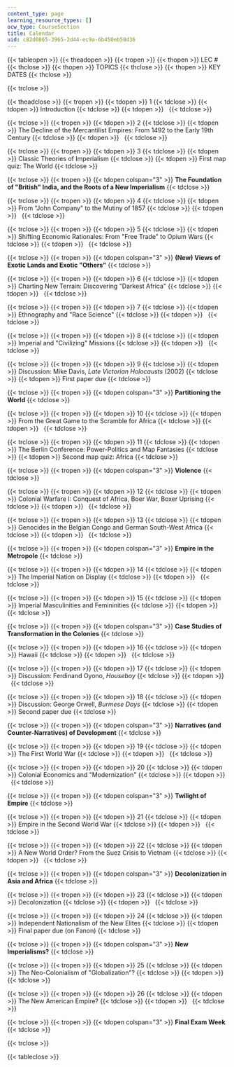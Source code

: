 ```yaml
---
content_type: page
learning_resource_types: []
ocw_type: CourseSection
title: Calendar
uid: c82d0865-3965-2d44-ec9a-6b450eb58d36
---
```


{{< tableopen >}}
{{< theadopen >}}
{{< tropen >}}
{{< thopen >}}
LEC #
{{< thclose >}}
{{< thopen >}}
TOPICS
{{< thclose >}}
{{< thopen >}}
KEY DATES
{{< thclose >}}

{{< trclose >}}

{{< theadclose >}}
{{< tropen >}}
{{< tdopen >}}
1
{{< tdclose >}}
{{< tdopen >}}
Introduction
{{< tdclose >}}
{{< tdopen >}}
 
{{< tdclose >}}

{{< trclose >}}
{{< tropen >}}
{{< tdopen >}}
2
{{< tdclose >}}
{{< tdopen >}}
The Decline of the Mercantilist Empires: From 1492 to the Early 19th Century
{{< tdclose >}}
{{< tdopen >}}
 
{{< tdclose >}}

{{< trclose >}}
{{< tropen >}}
{{< tdopen >}}
3
{{< tdclose >}}
{{< tdopen >}}
Classic Theories of Imperialism
{{< tdclose >}}
{{< tdopen >}}
First map quiz: The World
{{< tdclose >}}

{{< trclose >}}
{{< tropen >}}
{{< tdopen colspan="3" >}}
**The Foundation of "British" India, and the Roots of a New Imperialism**
{{< tdclose >}}

{{< trclose >}}
{{< tropen >}}
{{< tdopen >}}
4
{{< tdclose >}}
{{< tdopen >}}
From "John Company" to the Mutiny of 1857
{{< tdclose >}}
{{< tdopen >}}
 
{{< tdclose >}}

{{< trclose >}}
{{< tropen >}}
{{< tdopen >}}
5
{{< tdclose >}}
{{< tdopen >}}
Shifting Economic Rationales: From "Free Trade" to Opium Wars
{{< tdclose >}}
{{< tdopen >}}
 
{{< tdclose >}}

{{< trclose >}}
{{< tropen >}}
{{< tdopen colspan="3" >}}
**(New) Views of Exotic Lands and Exotic "Others"**
{{< tdclose >}}

{{< trclose >}}
{{< tropen >}}
{{< tdopen >}}
6
{{< tdclose >}}
{{< tdopen >}}
Charting New Terrain: Discovering "Darkest Africa"
{{< tdclose >}}
{{< tdopen >}}
 
{{< tdclose >}}

{{< trclose >}}
{{< tropen >}}
{{< tdopen >}}
7
{{< tdclose >}}
{{< tdopen >}}
Ethnography and "Race Science"
{{< tdclose >}}
{{< tdopen >}}
 
{{< tdclose >}}

{{< trclose >}}
{{< tropen >}}
{{< tdopen >}}
8
{{< tdclose >}}
{{< tdopen >}}
Imperial and "Civilizing" Missions
{{< tdclose >}}
{{< tdopen >}}
 
{{< tdclose >}}

{{< trclose >}}
{{< tropen >}}
{{< tdopen >}}
9
{{< tdclose >}}
{{< tdopen >}}
Discussion: Mike Davis, _Late Victorian Holocausts_ (2002)
{{< tdclose >}}
{{< tdopen >}}
First paper due
{{< tdclose >}}

{{< trclose >}}
{{< tropen >}}
{{< tdopen colspan="3" >}}
**Partitioning the World**
{{< tdclose >}}

{{< trclose >}}
{{< tropen >}}
{{< tdopen >}}
10
{{< tdclose >}}
{{< tdopen >}}
From the Great Game to the Scramble for Africa
{{< tdclose >}}
{{< tdopen >}}
 
{{< tdclose >}}

{{< trclose >}}
{{< tropen >}}
{{< tdopen >}}
11
{{< tdclose >}}
{{< tdopen >}}
The Berlin Conference: Power-Politics and Map Fantasies
{{< tdclose >}}
{{< tdopen >}}
Second map quiz: Africa
{{< tdclose >}}

{{< trclose >}}
{{< tropen >}}
{{< tdopen colspan="3" >}}
**Violence**
{{< tdclose >}}

{{< trclose >}}
{{< tropen >}}
{{< tdopen >}}
12
{{< tdclose >}}
{{< tdopen >}}
Colonial Warfare I: Conquest of Africa, Boer War, Boxer Uprising
{{< tdclose >}}
{{< tdopen >}}
 
{{< tdclose >}}

{{< trclose >}}
{{< tropen >}}
{{< tdopen >}}
13
{{< tdclose >}}
{{< tdopen >}}
Genocides in the Belgian Congo and German South-West Africa
{{< tdclose >}}
{{< tdopen >}}
 
{{< tdclose >}}

{{< trclose >}}
{{< tropen >}}
{{< tdopen colspan="3" >}}
**Empire in the Metropole**
{{< tdclose >}}

{{< trclose >}}
{{< tropen >}}
{{< tdopen >}}
14
{{< tdclose >}}
{{< tdopen >}}
The Imperial Nation on Display
{{< tdclose >}}
{{< tdopen >}}
 
{{< tdclose >}}

{{< trclose >}}
{{< tropen >}}
{{< tdopen >}}
15
{{< tdclose >}}
{{< tdopen >}}
Imperial Masculinities and Femininities
{{< tdclose >}}
{{< tdopen >}}
 
{{< tdclose >}}

{{< trclose >}}
{{< tropen >}}
{{< tdopen colspan="3" >}}
**Case Studies of Transformation in the Colonies**
{{< tdclose >}}

{{< trclose >}}
{{< tropen >}}
{{< tdopen >}}
16
{{< tdclose >}}
{{< tdopen >}}
Hawaii
{{< tdclose >}}
{{< tdopen >}}
 
{{< tdclose >}}

{{< trclose >}}
{{< tropen >}}
{{< tdopen >}}
17
{{< tdclose >}}
{{< tdopen >}}
Discussion: Ferdinand Oyono, _Houseboy_
{{< tdclose >}}
{{< tdopen >}}
 
{{< tdclose >}}

{{< trclose >}}
{{< tropen >}}
{{< tdopen >}}
18
{{< tdclose >}}
{{< tdopen >}}
Discussion: George Orwell, _Burmese Days_
{{< tdclose >}}
{{< tdopen >}}
Second paper due
{{< tdclose >}}

{{< trclose >}}
{{< tropen >}}
{{< tdopen colspan="3" >}}
**Narratives (and Counter-Narratives) of Development**
{{< tdclose >}}

{{< trclose >}}
{{< tropen >}}
{{< tdopen >}}
19
{{< tdclose >}}
{{< tdopen >}}
The First World War
{{< tdclose >}}
{{< tdopen >}}
 
{{< tdclose >}}

{{< trclose >}}
{{< tropen >}}
{{< tdopen >}}
20
{{< tdclose >}}
{{< tdopen >}}
Colonial Economics and "Modernization"
{{< tdclose >}}
{{< tdopen >}}
 
{{< tdclose >}}

{{< trclose >}}
{{< tropen >}}
{{< tdopen colspan="3" >}}
**Twilight of Empire**
{{< tdclose >}}

{{< trclose >}}
{{< tropen >}}
{{< tdopen >}}
21
{{< tdclose >}}
{{< tdopen >}}
Empire in the Second World War
{{< tdclose >}}
{{< tdopen >}}
 
{{< tdclose >}}

{{< trclose >}}
{{< tropen >}}
{{< tdopen >}}
22
{{< tdclose >}}
{{< tdopen >}}
A New World Order? From the Suez Crisis to Vietnam
{{< tdclose >}}
{{< tdopen >}}
 
{{< tdclose >}}

{{< trclose >}}
{{< tropen >}}
{{< tdopen colspan="3" >}}
**Decolonization in Asia and Africa**
{{< tdclose >}}

{{< trclose >}}
{{< tropen >}}
{{< tdopen >}}
23
{{< tdclose >}}
{{< tdopen >}}
Decolonization
{{< tdclose >}}
{{< tdopen >}}
 
{{< tdclose >}}

{{< trclose >}}
{{< tropen >}}
{{< tdopen >}}
24
{{< tdclose >}}
{{< tdopen >}}
Independent Nationalism of the New Elites
{{< tdclose >}}
{{< tdopen >}}
Final paper due (on Fanon)
{{< tdclose >}}

{{< trclose >}}
{{< tropen >}}
{{< tdopen colspan="3" >}}
**New Imperialisms?**
{{< tdclose >}}

{{< trclose >}}
{{< tropen >}}
{{< tdopen >}}
25
{{< tdclose >}}
{{< tdopen >}}
The Neo-Colonialism of "Globalization"?
{{< tdclose >}}
{{< tdopen >}}
 
{{< tdclose >}}

{{< trclose >}}
{{< tropen >}}
{{< tdopen >}}
26
{{< tdclose >}}
{{< tdopen >}}
The New American Empire?
{{< tdclose >}}
{{< tdopen >}}
 
{{< tdclose >}}

{{< trclose >}}
{{< tropen >}}
{{< tdopen colspan="3" >}}
**Final Exam Week**
{{< tdclose >}}

{{< trclose >}}

{{< tableclose >}}